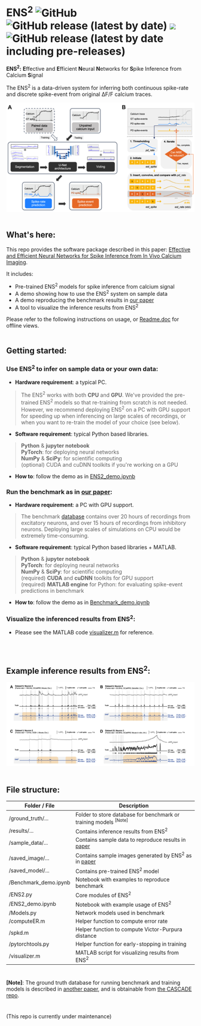 # ENS<sup>2</sup> ![GitHub](https://img.shields.io/github/license/tinlab/ens2) ![GitHub release (latest by date)](https://img.shields.io/github/v/release/tinlab/ens2?color=success) ![](https://visitor-badge.glitch.me/badge?page_id=tinlab.ens2) ![GitHub release (latest by date including pre-releases)](https://img.shields.io/github/downloads-pre/tinlab/ens2/latest/total)

**ENS<sup>2</sup>:** **E**ffective and **E**fficient **N**eural **N**etworks for **S**pike Inference from Calcium **S**ignal

The ENS<sup>2</sup> is a data-driven system for inferring both continuous spike-rate and discrete spike-event from original ΔF/F calcium traces.

![Workflow](/saved_image/Workflow.png)
<br></br>

## What's here:
This repo provides the software package described in this paper: [Effective and Efficient Neural Networks for Spike Inference from In Vivo Calcium Imaging](https://www.biorxiv.org/content/10.1101/2021.08.30.458217v3).

It includes:
- Pre-trained ENS<sup>2</sup> models for spike inference from calcium signal
- A demo showing how to use the ENS<sup>2</sup> system on sample data
- A demo reproducing the benchmark results in [our paper](https://www.biorxiv.org/content/10.1101/2021.08.30.458217v3)
- A tool to visualize the inference results from ENS<sup>2</sup>  

Please refer to the following instructions on usage, or [Readme.doc](/Readme.doc) for offline views. 
<br></br>

## Getting started:
### Use ENS<sup>2</sup> to infer on sample data or your own data:

- **Hardware requirement**: a typical PC. 

> The ENS<sup>2</sup> works with both **CPU** and **GPU**. We've provided the pre-trained ENS<sup>2</sup> models so that re-training from scratch is not needed.  
> However, we recommend deploying ENS<sup>2</sup> on a PC with GPU support for speeding up when inferencing on large scales of recordings, or when you want to re-train the model of your choice (see below). 

- **Software requirement**: typical Python based libraries.

> **Python** & **jupyter notebook**  
> **PyTorch**: for deploying neural networks  
> **NumPy** & **SciPy**: for scientific computing  
> (optional) CUDA and cuDNN toolkits if you're working on a GPU

- **How to**: follow the demo as in [ENS2_demo.ipynb](/ENS2_demo.ipynb)

### Run the benchmark as in [our paper](https://www.biorxiv.org/content/10.1101/2021.08.30.458217v3):

- **Hardware requirement**: a PC with GPU support.  

> The benchmark [database](/ground_truth/) contains over 20 hours of recordings from excitatory neurons, and over 15 hours of recordings from inhibitory neurons. Deploying large scales of simulations on CPU would be extremely time-consuming. 

- **Software requirement**: typical Python based libraries + MATLAB.  

> **Python** & **jupyter notebook**  
> **PyTorch**: for deploying neural networks  
> **NumPy** & **SciPy**: for scientific computing  
> (required) **CUDA** and **cuDNN** toolkits for GPU support  
> (required) **MATLAB engine** for Python: for evaluating spike-event predictions in benchmark

- **How to**: follow the demo as in [Benchmark_demo.ipynb](/Benchmark_demo.ipynb)

### Visualize the inferenced results from ENS<sup>2</sup>:

- Please see the MATLAB code [visualizer.m](/visualizer.m) for reference. 

<br></br>

## Example inference results from ENS<sup>2</sup>:
![Workflow](/saved_image/Examples.png)
<br></br>

## File structure:
| Folder / File | Description   |
| ------------- | ------------- |
| /ground_truth/...| Folder to store database for benchmark or training models <sup>[Note]</sup> |
| /results/...     | Contains inference results from ENS<sup>2</sup>  |
| /sample_data/... | Contains sample data to reproduce results in [paper](https://www.biorxiv.org/content/10.1101/2021.08.30.458217v3)  |
| /saved_image/... | Contains sample images generated by ENS<sup>2</sup> as in [paper](https://www.biorxiv.org/content/10.1101/2021.08.30.458217v3)  |
| /saved_model/... | Contains pre-trained ENS<sup>2</sup> model  |
| /Benchmark_demo.ipynb | Notebook with examples to reproduce benchmark  |
| /ENS2.py              | Core modules of ENS<sup>2</sup>  |
| /ENS2_demo.ipynb      | Notebook with example usage of ENS<sup>2</sup>  |
| /Models.py            | Network models used in benchmark  |
| /computeER.m          | Helper function to compute error rate  |
| /spkd.m               | Helper function to compute Victor-Purpura distance  |
| /pytorchtools.py      | Helper function for early-stopping in training  |
| /visualizer.m         | MATLAB script for visualizing results from ENS<sup>2</sup>  |
  
  
#
**[Note]**: The ground truth database for running benchmark and training models is described in [another paper](https://www.nature.com/articles/s41593-021-00895-5), and is obtainable from [the CASCADE repo](https://github.com/HelmchenLabSoftware/Cascade).

#
(This repo is currently under maintenance)
